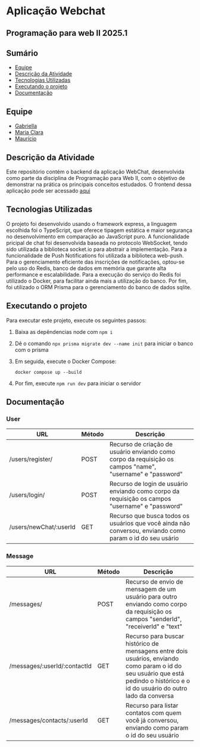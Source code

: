 # Aplicação Webchat
## Programação para web II 2025.1

## Sumário

- [Equipe](#equipe)
- [Descrição da Atividade](#descrição-da-atividade)
- [Tecnologias Utilizadas](#tecnologias-utilizadas)
- [Executando o projeto](#executando-o-projeto)
- [Documentação](#documentacao)

## Equipe

- [Gabriella](https://github.com/gabs44)
- [Maria Clara](https://github.com/marysclair)
- [Maurício](https://github.com/maueici0)

## Descrição da Atividade

Este repositório contém o backend da aplicação WebChat, desenvolvida como parte da disciplina de Programação para Web II, com o objetivo de demonstrar na prática os principais conceitos estudados. O frontend dessa aplicação pode ser acessado [aqui](https://github.com/g4ma/Frontend-Chat-PWII)

## Tecnologias Utilizadas

O projeto foi desenvolvido usando o framework express, a linguagem escolhida foi o TypeScript, que oferece tipagem estática e maior segurança no desenvolvimento em comparação ao JavaScript puro. A funcionalidade pricipal de chat foi desenvolvida baseada no protocolo WebSocket, tendo sido utilizada a biblioteca socket.io para abstrair a implementação. Para a funcionalidade de Push Notifications foi utilizada a biblioteca web-push. Para o gerenciamento eficiente das inscrições de notificações, optou-se pelo uso do Redis, banco de dados em memória que garante alta performance e escalabilidade. Para a execução do serviço do Redis foi utilizado o Docker, para facilitar ainda mais a utilização do banco. Por fim, foi utilizado o ORM Prisma para o gerenciamento do banco de dados sqlite.


## Executando o projeto

Para executar este projeto, execute os seguintes passos:

1. Baixa as depêndencias node com `npm i`
1. Dê o comando `npx prisma migrate dev --name init` para iniciar o banco com o prisma
1. Em seguida, execute o Docker Compose:

    ```docker compose up --build```
1. Por fim, execute `npm run dev` para iniciar o servidor

## Documentação

### User

| URL                    | Método | Descrição                                                                                                 |
| ---------------------- | ------ | --------------------------------------------------------------------------------------------------------- |
| /users/register/       | POST   | Recurso de criação de usuário enviando como corpo da requisição os campos "name", "username" e "password" |
| /users/login/          | POST   | Recurso de login de usuário enviando como corpo da requisição os campos "username" e "password"           |
| /users/newChat/:userId | GET    | Recurso que busca todos os usuários que você ainda não conversou, enviando como param o id do seu usário  |

### Message

| URL                          | Método | Descrição                                                                                                                                                                        |
| ---------------------------- | ------ | -------------------------------------------------------------------------------------------------------------------------------------------------------------------------------- |
| /messages/                   | POST   | Recurso de envio de mensagem de um usuário para outro enviando como corpo da requisição os campos "senderId", "receiverId" e "text"                                              |
| /messages/:userId/:contactId | GET    | Recurso para buscar histórico de mensagens entre dois usuários, enviando como param o id do seu usuário que está pedindo o histórico e o id do usuário do outro lado da conversa |
| /messages/contacts/:userId   | GET    | Recurso para listar contatos com quem você já conversou, enviando como param o id do seu usuário                                                                                 |
